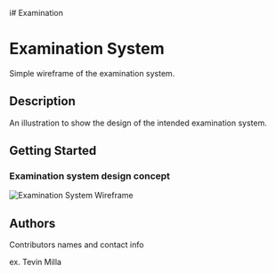 i# Examination

# Examination System

Simple wireframe of the examination system.

## Description

An illustration to show the design of the intended examination system.

## Getting Started

### Examination system design concept

 ![Examination System Wireframe](/Assets/Examination_System.png "Examination System Wireframe")



## Authors

Contributors names and contact info

ex. Tevin Milla

